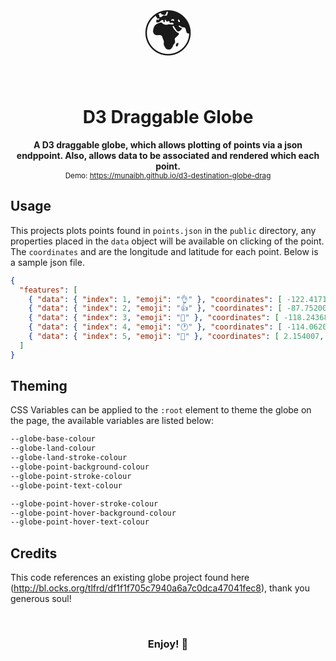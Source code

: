 <p align="center">
  <span style="font-size: 80px">🌍</span>
  <h1 align="center">D3 Draggable Globe</h1>
</p>

<p align="center">
  <b>A D3 draggable globe, which allows plotting of points via a json endppoint. Also, allows data to be associated and rendered which each point.</b><br>
  <sub>
    Demo: <a href="https://munaibh.github.io/d3-destination-globe-drag/">https://munaibh.github.io/d3-destination-globe-drag</a> 
  </sub>
</p>


## Usage

This projects plots points found in `points.json` in the `public` directory, any properties placed in the `data` object will be available on clicking of the point. The `coordinates` and are the longitude and latitude for each point. Below is a sample json file.

```json
{
  "features": [
    { "data": { "index": 1, "emoji": "👌" }, "coordinates": [ -122.417168773552248, 37.769195629687431 ] } ,
    { "data": { "index": 2, "emoji": "👍" }, "coordinates": [ -87.752000832709314, 41.831936519278429 ] } , 
    { "data": { "index": 3, "emoji": "🍿" }, "coordinates": [ -118.243683, 34.052235 ] } ,
    { "data": { "index": 4, "emoji": "🕐" }, "coordinates": [ -114.062019, 51.044270 ] }, 
    { "data": { "index": 5, "emoji": "🧠" }, "coordinates": [ 2.154007, 41.390205 ] }  
  ]
}
```

## Theming

CSS Variables can be applied to the `:root` element to theme the globe on the page, the available variables are listed below:

```css
--globe-base-colour
--globe-land-colour
--globe-land-stroke-colour
--globe-point-background-colour
--globe-point-stroke-colour
--globe-point-text-colour

--globe-point-hover-stroke-colour
--globe-point-hover-background-colour
--globe-point-hover-text-colour
```

## Credits

This code references an existing globe project found here (http://bl.ocks.org/tlfrd/df1f1f705c7940a6a7c0dca47041fec8), thank you generous soul!



<br>
<h3 align="center">
  Enjoy! 🤙
</h3>

